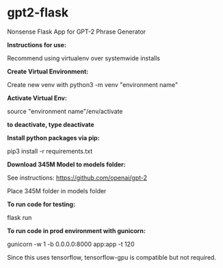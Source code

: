 # gpt2-flask
Nonsense Flask App for GPT-2 Phrase Generator

**Instructions for use:**

Recommend using virtualenv over systemwide installs

**Create Virtual Environment:**

Create new venv with python3 -m venv "environment name"

**Activate Virtual Env:**

source "environment name"/env/activate

**to deactivate, type deactivate**

**Install python packages via pip:**

pip3 install -r requirements.txt

**Download 345M Model to models folder:**

See instructions: https://github.com/openai/gpt-2

Place 345M folder in models folder

**To run code for testing:**

flask run

**To run code in prod environment with gunicorn:**

gunicorn -w 1 -b 0.0.0.0:8000 app:app -t 120

Since this uses tensorflow, tensorflow-gpu is compatible but not required. 
